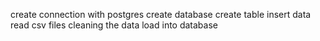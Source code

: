 create connection with postgres
create database
create table
insert data
read csv files
cleaning the data
load into database
